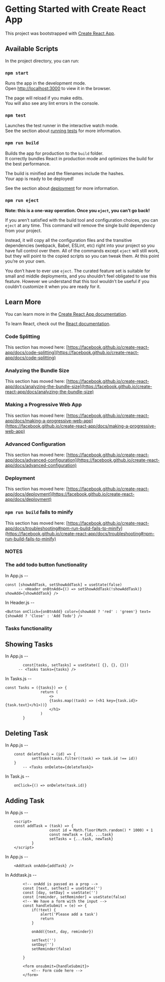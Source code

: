 # Getting Started with Create React App

This project was bootstrapped with [Create React App](https://github.com/facebook/create-react-app).

## Available Scripts

In the project directory, you can run:

### `npm start`

Runs the app in the development mode.\
Open [http://localhost:3000](http://localhost:3000) to view it in the browser.

The page will reload if you make edits.\
You will also see any lint errors in the console.

### `npm test`

Launches the test runner in the interactive watch mode.\
See the section about [running tests](https://facebook.github.io/create-react-app/docs/running-tests) for more information.

### `npm run build`

Builds the app for production to the `build` folder.\
It correctly bundles React in production mode and optimizes the build for the best performance.

The build is minified and the filenames include the hashes.\
Your app is ready to be deployed!

See the section about [deployment](https://facebook.github.io/create-react-app/docs/deployment) for more information.

### `npm run eject`

**Note: this is a one-way operation. Once you `eject`, you can’t go back!**

If you aren’t satisfied with the build tool and configuration choices, you can `eject` at any time. This command will remove the single build dependency from your project.

Instead, it will copy all the configuration files and the transitive dependencies (webpack, Babel, ESLint, etc) right into your project so you have full control over them. All of the commands except `eject` will still work, but they will point to the copied scripts so you can tweak them. At this point you’re on your own.

You don’t have to ever use `eject`. The curated feature set is suitable for small and middle deployments, and you shouldn’t feel obligated to use this feature. However we understand that this tool wouldn’t be useful if you couldn’t customize it when you are ready for it.

## Learn More

You can learn more in the [Create React App documentation](https://facebook.github.io/create-react-app/docs/getting-started).

To learn React, check out the [React documentation](https://reactjs.org/).

### Code Splitting

This section has moved here: [https://facebook.github.io/create-react-app/docs/code-splitting](https://facebook.github.io/create-react-app/docs/code-splitting)

### Analyzing the Bundle Size

This section has moved here: [https://facebook.github.io/create-react-app/docs/analyzing-the-bundle-size](https://facebook.github.io/create-react-app/docs/analyzing-the-bundle-size)

### Making a Progressive Web App

This section has moved here: [https://facebook.github.io/create-react-app/docs/making-a-progressive-web-app](https://facebook.github.io/create-react-app/docs/making-a-progressive-web-app)

### Advanced Configuration

This section has moved here: [https://facebook.github.io/create-react-app/docs/advanced-configuration](https://facebook.github.io/create-react-app/docs/advanced-configuration)

### Deployment

This section has moved here: [https://facebook.github.io/create-react-app/docs/deployment](https://facebook.github.io/create-react-app/docs/deployment)

### `npm run build` fails to minify

This section has moved here: [https://facebook.github.io/create-react-app/docs/troubleshooting#npm-run-build-fails-to-minify](https://facebook.github.io/create-react-app/docs/troubleshooting#npm-run-build-fails-to-minify)

### NOTES

### The add todo button functionality

In App.js -- 

    const [showAddTask, setShowAddTask] = useState(false)
          -- <Header onBtnAdd={() => setShowAddTask(!showAddTask)} showAdd={showAddTask} />
In Header.js -- 

    <Button onClick={onBtnAdd} color={showAdd ? 'red' : 'green'} text={showAdd ? 'Close' : 'Add Todo'} />

### Tasks functionality

## Showing Tasks
In App.js -- 
    
            const[tasks, setTasks] = useState([ {}, {}, {}])
          -- <Tasks tasks={tasks} />
In Tasks.js -- 

    const Tasks = ({tasks}) => {
                    return (
                        <>
                        {tasks.map((task) => (<h1 key={task.id}>{task.text}</h1>))}
                        </h1>
                    )
            }

## Deleting Task
In App.js -- 
        
        const deleteTask = (id) => {
                setTasks(tasks.filter((task) => task.id !== id))
        }
            -- <Tasks onDelete={deleteTask}>

In Task.js -- 
    
        onClick={() => onDelete(task.id)}

## Adding Task
In App.js --

        <script>
        const addTask = (task) => {
                        const id = Math.floor(Math.random() * 1000) + 1
                        const newTask = {id, ...task}
                        setTasks = {...task, newTask}
                }
        </script>

In App.js -- 

        <Addtask onAdd={addTask} />
In Addtask.js -- 

            <!-- onAdd is passed as a prop -->
            const [text, setText] = useState('')
            const [day, setDay] = useState('')
            const [reminder, setReminder] = useState(false)
            <!-- We have a form with the input -->
            const handleSubmit = (e) => {
                if(!text) {
                    alert('Please add a task')
                    return
                }

                onAdd({text, day, reminder})

                setText('')
                setDay('')
                setReminder(false)

            }

            <form onsubmit={handleSubmit}>
                <!-- Form code here -->
            </form>